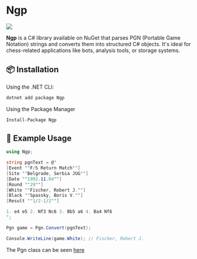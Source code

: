 # Ngp

[![](https://img.shields.io/nuget/v/Ngp.svg?logo=nuget)](https://www.nuget.org/packages/Ngp) 

**Ngp** is a C# library available on NuGet that parses PGN (Portable Game Notation) strings and converts them into structured C# objects. It's ideal for chess-related applications like bots, analysis tools, or storage systems.

## 📦 Installation

Using the .NET CLI:

```bash
dotnet add package Ngp
```

Using the Package Manager

```bash
Install-Package Ngp
```

## 🧩 Example Usage
```csharp
using Ngp;

string pgnText = @"
[Event ""F/S Return Match""]
[Site ""Belgrade, Serbia JUG""]
[Date ""1992.11.04""]
[Round ""29""]
[White ""Fischer, Robert J.""]
[Black ""Spassky, Boris V.""]
[Result ""1/2-1/2""]

1. e4 e5 2. Nf3 Nc6 3. Bb5 a6 4. Ba4 Nf6
";

Pgn game = Pgn.Convert(pgnText);

Console.WriteLine(game.White); // Fischer, Robert J.
```

The Pgn class can be seen [here](https://github.com/NormanFrieman/Ngp/blob/main/src/Ngp/Pgn.cs)
